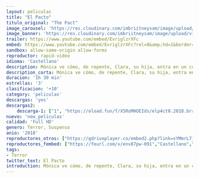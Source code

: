 ```yaml
---
layout: peliculas
title: "El Pacto"
titulo_original: "The Pact"
image_carousel: 'https://res.cloudinary.com/imbriitneysam/image/upload/v1545789179/pacto-poster-min.jpg'
image_banner: 'https://res.cloudinary.com/imbriitneysam/image/upload/v1545789178/pato-banner-min.jpg'
trailer: https://www.youtube.com/embed/EvriglzrXFc
embed: https://www.youtube.com/embed/EvriglzrXFc?rel=0&amp;hd=1&border=0&wmode=opaque&enablejsapi=1&modestbranding=1&controls=1&showinfo=1
sandbox: allow-same-origin allow-forms
reproductor: rapid-video
idioma: 'Castellano'
description: Mónica ve cómo, de repente, Clara, su hija, entra en un coma profundo e inexplicable. Cuando los médicos la dan por muerta, un desconocido le propone un pacto, él salvará a Clara pero, a cambio, Mónica deberá entregarle una vida. Mónica acepta y, contra todo pronóstico, su hija se salva. Ahora ella deberá entregarle otra vida a cambio.
description_corta: Mónica ve cómo, de repente, Clara, su hija, entra en un coma profundo e inexplicable. Cuando los médicos la dan por muerta, un desconocido le propone un pacto, él salvará a Clara pero, a cambio, Mónica deberá entregarle una...
duracion: '1h 30 min'
estrellas: '3'
clasificacion: '+10'
category: 'peliculas'
descargas: 'yes'
descargas2:
    descarga-1: ["1", "https://oload.fun/f/X5RoMHOEIds/elp4ct0.2018.brrip.720p.castellano_by_INTERNETCINE.ORG.mp4", "https://www.google.com/s2/favicons?domain=openload.co","OpenLoad","https://res.cloudinary.com/imbriitneysam/image/upload/v1541473684/mexico.png", "Latino", "Full HD"]
nuevo: 'new_peliculas'
calidad: 'Full HD'
genero: Terror, Suspenso
anio: '2018'
reproductores_otros: ["https://gdriveplayer.co/embed2.php?link=sYMmrL7ja3hW51abarNUTAdw%252BLK%252BehHzzdmtVJyGzi%252FGc3pvURQKVG9PALVAhkBatZfUe0ru7EiWyrWF7sxpsxFvzQVdK2rbKqMbE5RxVt758cPLweK3fHSRm7g%252F3uMJgJPEQewYEkQCPC7Hjkc9ka92OrS%252BsObyB%252Fo45iWTYlK7EbPfsatpQhgqDNBJvIENUZauIN0Xq4oygtSkd%252FrGWFVKJgYbmC%252Ftg5gICshB6bV4cv4UWTqs4boRcIxnM%252FFtxLzxKCpdRdkc8003lPXbLOT4PtDss%252FfM1ufc5thpBLq2W6yIf7o6ujKTrWaEpILPN%252BDZUW%252BYTYMTEY3CvA1yuwnpCcdf2YKHuQRATobXQp%252BA%253D%253D","Castellano"]
reproductores_fembed: ["https://feurl.com/v/env87pw-091","Castellano","https://feurl.com/v/7qo7lmg7wvg","Castellano","https://pelispng.online/v/40oxm2wdry9","Castellano"]
tags:
- Terror
twitter_text: El Pacto
introduction: Mónica ve cómo, de repente, Clara, su hija, entra en un coma profundo e inexplicable. Cuando los médicos la dan por muerta, un desconocido le propone un pacto, él salvará a Clara pero, a cambio, Mónica deberá entregarle una...
---
```



 







